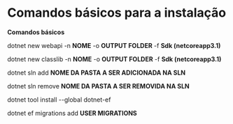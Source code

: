 # Comandos básicos para a instalação
**Comandos básicos**

dotnet new webapi -n **NOME** -o **OUTPUT FOLDER** -f **Sdk (netcoreapp3.1)**

dotnet new classlib -n **NOME** -o **OUTPUT FOLDER** -f **Sdk (netcoreapp3.1)**

dotnet sln add **NOME DA PASTA A SER ADICIONADA NA SLN**

dotnet sln remove **NOME DA PASTA A SER REMOVIDA NA SLN**

dotnet tool install --global dotnet-ef

dotnet ef migrations add **USER MIGRATIONS**
